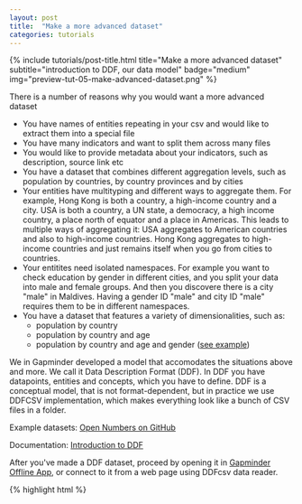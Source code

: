 ```yaml
---
layout: post
title:  "Make a more advanced dataset"
categories: tutorials
---
```


{%
  include tutorials/post-title.html
  title="Make a more advanced dataset"
  subtitle="introduction to DDF, our data model"
  badge="medium"
  img="preview-tut-05-make-advanced-dataset.png"
%}
<!--more-->

There is a number of reasons why you would want a more advanced dataset

- You have names of entities repeating in your csv and would like to extract them into a special file
- You have many indicators and want to split them across many files
- You would like to provide metadata about your indicators, such as description, source link etc
- You have a dataset that combines different aggregation levels, such as population by countries, by country provinces and by cities
- Your entities have multityping and different ways to aggregate them. For example, Hong Kong is both a country, a high-income country and a city. USA is both a country, a UN state, a democracy, a high income country, a place north of equator and a place in Americas. This leads to multiple ways of aggregating it: USA aggregates to American countries and also to high-income countries. Hong Kong aggregates to high-income countries and just remains itself when you go from cities to countries.
- Your entitites need isolated namespaces. For example you want to check education by gender in different cities, and you split your data into male and female groups. And then you discovere there is a city "male" in Maldives. Having a gender ID "male" and city ID "male" requires them to be in different namespaces.
- You have a dataset that features a variety of dimensionalities, such as:
  - population by country 
  - population by country and age 
  - population by country and age and gender ([see example](https://github.com/open-numbers/ddf--gapminder--population))
  
We in Gapminder developed a model that accomodates the situations above and more. We call it Data Description Format (DDF). In DDF you have datapoints, entities and concepts, which you have to define. DDF is a conceptual model, that is not format-dependent, but in practice we use DDFCSV implementation, which makes everything look like a bunch of CSV files in a folder.

Example datasets: [Open Numbers on GitHub](https://github.com/open-numbers)

Documentation: [Introduction to DDF](https://open-numbers.github.io/ddf.html)

After you've made a DDF dataset, proceed by opening it in [Gapminder Offline App](https://www.gapminder.org/tools-offline/), or connect to it from a web page using DDFcsv data reader.


{% highlight html %}

<link rel="stylesheet" href="//s3-eu-west-1.amazonaws.com/static.gapminderdev.org/vizabi.css">
<link rel="stylesheet" href="//s3-eu-west-1.amazonaws.com/static.gapminderdev.org/bubblechart.css">

<script src="//d3js.org/d3.v4.min.js"></script>
<script src="//s3-eu-west-1.amazonaws.com/static.gapminderdev.org/vizabi.js"></script>
<script src="//s3-eu-west-1.amazonaws.com/static.gapminderdev.org/vizabi-ddfcsv-reader.js"></script>
<script src="//s3-eu-west-1.amazonaws.com/static.gapminderdev.org/ConfigBubbleChart.js"></script>
<script src="//s3-eu-west-1.amazonaws.com/static.gapminderdev.org/bubblechart.js"></script>

<div id="placeholder" style="width:100%; height:100%;"></div>

<script>
  var ddfReader = new DDFCsvReader.getDDFCsvReaderObject()
  Vizabi.Reader.extend("ddf", ddfReader);

  ConfigBubbleChart.locale = {
    "id": "en",
    "filePath": "//s3-eu-west-1.amazonaws.com/static.gapminderdev.org/vizabi/develop/assets/translation/"
  };

  ConfigBubbleChart.data = {
    "reader": "ddf",
    "path": "//console.aws.amazon.com/s3/buckets/static.gapminderdev.org/preview/develop/data/systema_globalis/"
  };

  Vizabi("BubbleChart", document.getElementById("placeholder"), ConfigBubbleChart);
</script>

{% endhighlight %}